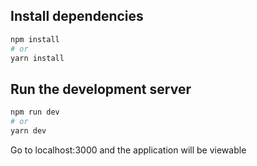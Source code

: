 ## Install dependencies


```bash
npm install
# or
yarn install
```

## Run the development server


```bash
npm run dev
# or
yarn dev
```

Go to localhost:3000 and the application will be viewable